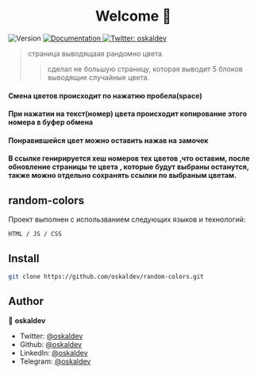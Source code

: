 <h1 align="center">Welcome 👋</h1>
<p>
  <img alt="Version" src="https://img.shields.io/badge/version-1.0.0-blue.svg?cacheSeconds=2592000" />
  <a href="https://github.com/oskaldev/random-colors#readme" target="_blank">
    <img alt="Documentation" src="https://img.shields.io/badge/documentation-yes-brightgreen.svg" />
  </a>
  <a href="https://twitter.com/oskaldev" target="_blank">
    <img alt="Twitter: oskaldev" src="https://img.shields.io/twitter/follow/oskaldev.svg?style=social" />
  </a>
</p>

> страница выводящаая рандомно цвета
>> сделал не большую страницу, которая выводит 5 блоков выводящие случайные цвета. 
#### Смена цветов происходит по нажатию пробела(space) 
#### При нажатии на текст(номер) цвета происходит копирование этого номера в буфер обмена
#### Понравившейся цвет можно оставить нажав на замочек
#### В ссылке генирируется хеш номеров тех цветов ,что оставим, после обновление страницы те цвета , которые будут выбраны останутся, также можно отдельно сохранять ссылки по выбраным цветам.

## random-colors
 
Проект выполнен с использванием следующих языков и технологий:

    HTML / JS / CSS 


## Install

```sh
git clone https://github.com/oskaldev/random-colors.git
```

## Author

👤 **oskaldev**

* Twitter: [@oskaldev](https://twitter.com/oskaldev)
* Github: [@oskaldev](https://github.com/oskaldev)
* LinkedIn: [@oskaldev](https://linkedin.com/in/oskaldev)
* Telegram: [@oskaldev](https://t.me/oskaldev)


